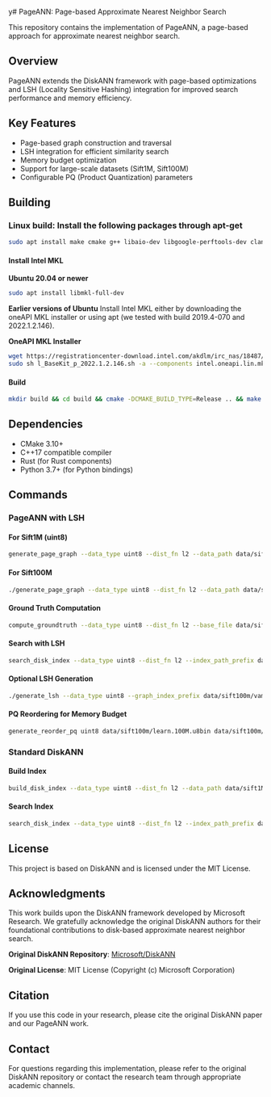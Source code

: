 y# PageANN: Page-based Approximate Nearest Neighbor Search

This repository contains the implementation of PageANN, a page-based approach for approximate nearest neighbor search.

## Overview

PageANN extends the DiskANN framework with page-based optimizations and LSH (Locality Sensitive Hashing) integration for improved search performance and memory efficiency.

## Key Features

- Page-based graph construction and traversal
- LSH integration for efficient similarity search
- Memory budget optimization
- Support for large-scale datasets (Sift1M, Sift100M)
- Configurable PQ (Product Quantization) parameters


## Building

### Linux build: Install the following packages through apt-get
```bash
sudo apt install make cmake g++ libaio-dev libgoogle-perftools-dev clang-format libboost-all-dev
```

#### Install Intel MKL
**Ubuntu 20.04 or newer**
```bash
sudo apt install libmkl-full-dev
```

**Earlier versions of Ubuntu**
Install Intel MKL either by downloading the oneAPI MKL installer or using apt (we tested with build 2019.4-070 and 2022.1.2.146).

**OneAPI MKL Installer**
```bash
wget https://registrationcenter-download.intel.com/akdlm/irc_nas/18487/l_BaseKit_p_2022.1.2.146.sh
sudo sh l_BaseKit_p_2022.1.2.146.sh -a --components intel.oneapi.lin.mkl.devel --action install --eula accept -s
```

#### Build
```bash
mkdir build && cd build && cmake -DCMAKE_BUILD_TYPE=Release .. && make -j
```

## Dependencies

- CMake 3.10+
- C++17 compatible compiler
- Rust (for Rust components)
- Python 3.7+ (for Python bindings)

## Commands

### PageANN with LSH

#### For Sift1M (uint8)

```bash
generate_page_graph --data_type uint8 --dist_fn l2 --data_path data/sift1M/sift.1M.u8bin --index_path_prefix data/sift1M/sift1m_diskANN_index_R100_L100 --min_degree_per_node 70 --num_PQ_chunks 12 --R 100 --full_ooc false --use_lsh true --memBudgetInGB 0.10
```

#### For Sift100M

```bash
./generate_page_graph --data_type uint8 --dist_fn l2 --data_path data/sift100m/learn.100M.u8bin --index_path_prefix data/sift100m/sift100m_vamana_index_R100_L100_PQ12 --R 100 --min_degree_per_node 70 --num_PQ_chunks 12 --use_lsh true --memBudgetInGB 2.0
```

#### Ground Truth Computation

```bash
compute_groundtruth --data_type uint8 --dist_fn l2 --base_file data/sift1M/sift.1M.u8bin --query_file data/sift1M/query10K.u8bin --origin_gt_file data/sift1M/query_1M_gt100 --K 100 --index_prefix data/sift1M/sift1m_diskANN_index_R100_L100_PGD703_PageANN --gt_file data/sift1M/sift1M_gt_new_K100
```

#### Search with LSH

```bash
search_disk_index --data_type uint8 --dist_fn l2 --index_path_prefix data/sift1M/sift1m_diskANN_index_R100_L100_PGD703_PageANN --pq_path_prefix data/sift1M/sift1m_diskANN_index_R100_L100_PGD703_PageANN_PQ14 --query_file data/sift1M/query10K.u8bin --gt_file data/sift1M/sift1M_gt_new_K100 --result_path data/sift1M/res -K 100 -L 100 -W 10 -T 15 --num_nodes_to_cache 0 --use_lsh true --use_subset_lsh false --radius 0
```

#### Optional LSH Generation

```bash
./generate_lsh --data_type uint8 --graph_index_prefix data/sift100m/vamana_sift100M_N18_R24_L150_PQ20_PGD447_PageANN --data_file_to_use data/sift100m/learn.100M.u8bin --recompute true --target_num_sampled_nodes 0
```

#### PQ Reordering for Memory Budget

```bash
generate_reorder_pq uint8 data/sift100m/learn.100M.u8bin data/sift100m/vamana_sift100M_R110_L100_PQ12_PGD639_PageANN 29
```

### Standard DiskANN

#### Build Index

```bash
build_disk_index --data_type uint8 --dist_fn l2 --data_path data/sift1M/sift.1M.u8bin --index_path_prefix data/sift1M/sift1m_diskANN_index_R64_L100_PQ12 -R 64 -L100 -B 0.012 -M1
```

#### Search Index

```bash
search_disk_index --data_type uint8 --dist_fn l2 --index_path_prefix data/sift1M/sift1m_diskANN_index_R64_L100_PQ12 --query_file data/sift1M/query10K.u8bin --gt_file data/sift1M/sift1M_gt_K100 --result_path data/sift1M/res -K 100 -L 100 -W 10 -T 15
```



## License

This project is based on DiskANN and is licensed under the MIT License.

## Acknowledgments

This work builds upon the DiskANN framework developed by Microsoft Research. We gratefully acknowledge the original DiskANN authors for their foundational contributions to disk-based approximate nearest neighbor search.

**Original DiskANN Repository**: [Microsoft/DiskANN](https://github.com/microsoft/DiskANN)

**Original License**: MIT License (Copyright (c) Microsoft Corporation)

## Citation

If you use this code in your research, please cite the original DiskANN paper and our PageANN work.

## Contact

For questions regarding this implementation, please refer to the original DiskANN repository or contact the research team through appropriate academic channels.
